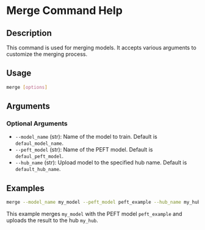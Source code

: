 
# Merge Command Help

## Description
This command is used for merging models. It accepts various arguments to customize the merging process.

## Usage
```bash
merge [options]
```

## Arguments

### Optional Arguments
- `--model_name` (str): Name of the model to train. Default is `defaul_model_name`.
- `--peft_model` (str): Name of the PEFT model. Default is `defaul_peft_model`.
- `--hub_name` (str): Upload model to the specified hub name. Default is `default_hub_name`.

## Examples
```bash
merge --model_name my_model --peft_model peft_example --hub_name my_hub
```

This example merges `my_model` with the PEFT model `peft_example` and uploads the result to the hub `my_hub`.
